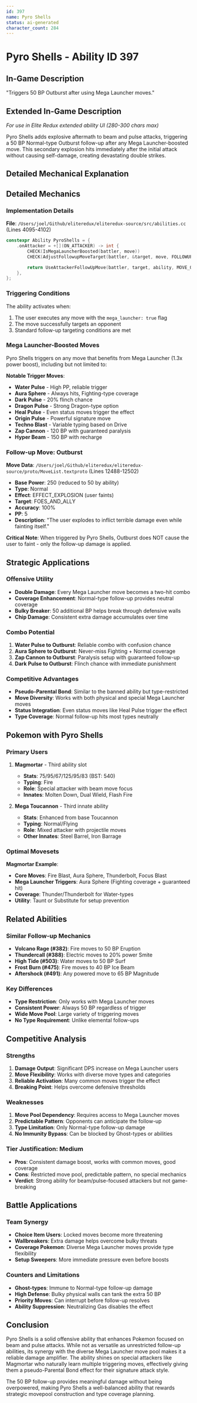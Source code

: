 ```yaml
---
id: 397
name: Pyro Shells
status: ai-generated
character_count: 284
---
```


# Pyro Shells - Ability ID 397

## In-Game Description
"Triggers 50 BP Outburst after using Mega Launcher moves."

## Extended In-Game Description
*For use in Elite Redux extended ability UI (280-300 chars max)*

Pyro Shells adds explosive aftermath to beam and pulse attacks, triggering a 50 BP Normal-type Outburst follow-up after any Mega Launcher-boosted move. This secondary explosion hits immediately after the initial attack without causing self-damage, creating devastating double strikes.

## Detailed Mechanical Explanation

## Detailed Mechanics

### Implementation Details
**File**: `/Users/joel/Github/eliteredux/eliteredux-source/src/abilities.cc` (Lines 4095-4102)

```cpp
constexpr Ability PyroShells = {
    .onAttacker = +[](ON_ATTACKER) -> int {
        CHECK(IsMegaLauncherBoosted(battler, move))
        CHECK(AdjustFollowupMoveTarget(battler, &target, move, FOLLOWUP_STANDARD))

        return UseAttackerFollowUpMove(battler, target, ability, MOVE_OUTBURST, 50);
    },
};
```

### Triggering Conditions
The ability activates when:
1. The user executes any move with the `mega_launcher: true` flag
2. The move successfully targets an opponent
3. Standard follow-up targeting conditions are met

### Mega Launcher-Boosted Moves
Pyro Shells triggers on any move that benefits from Mega Launcher (1.3x power boost), including but not limited to:

**Notable Trigger Moves**:
- **Water Pulse** - High PP, reliable trigger
- **Aura Sphere** - Always hits, Fighting-type coverage
- **Dark Pulse** - 20% flinch chance
- **Dragon Pulse** - Strong Dragon-type option
- **Heal Pulse** - Even status moves trigger the effect
- **Origin Pulse** - Powerful signature move
- **Techno Blast** - Variable typing based on Drive
- **Zap Cannon** - 120 BP with guaranteed paralysis
- **Hyper Beam** - 150 BP with recharge

### Follow-up Move: Outburst
**Move Data**: `/Users/joel/Github/eliteredux/eliteredux-source/proto/MoveList.textproto` (Lines 12488-12502)

- **Base Power**: 250 (reduced to 50 by ability)
- **Type**: Normal
- **Effect**: EFFECT_EXPLOSION (user faints)
- **Target**: FOES_AND_ALLY
- **Accuracy**: 100%
- **PP**: 5
- **Description**: "The user explodes to inflict terrible damage even while fainting itself."

**Critical Note**: When triggered by Pyro Shells, Outburst does NOT cause the user to faint - only the follow-up damage is applied.

## Strategic Applications

### Offensive Utility
- **Double Damage**: Every Mega Launcher move becomes a two-hit combo
- **Coverage Enhancement**: Normal-type follow-up provides neutral coverage
- **Bulky Breaker**: 50 additional BP helps break through defensive walls
- **Chip Damage**: Consistent extra damage accumulates over time

### Combo Potential
1. **Water Pulse to Outburst**: Reliable combo with confusion chance
2. **Aura Sphere to Outburst**: Never-miss Fighting + Normal coverage
3. **Zap Cannon to Outburst**: Paralysis setup with guaranteed follow-up
4. **Dark Pulse to Outburst**: Flinch chance with immediate punishment

### Competitive Advantages
- **Pseudo-Parental Bond**: Similar to the banned ability but type-restricted
- **Move Diversity**: Works with both physical and special Mega Launcher moves
- **Status Integration**: Even status moves like Heal Pulse trigger the effect
- **Type Coverage**: Normal follow-up hits most types neutrally

## Pokemon with Pyro Shells

### Primary Users
1. **Magmortar** - Third ability slot
   - **Stats**: 75/95/67/125/95/83 (BST: 540)
   - **Typing**: Fire
   - **Role**: Special attacker with beam move focus
   - **Innates**: Molten Down, Dual Wield, Flash Fire

2. **Mega Toucannon** - Third innate ability
   - **Stats**: Enhanced from base Toucannon
   - **Typing**: Normal/Flying
   - **Role**: Mixed attacker with projectile moves
   - **Other Innates**: Steel Barrel, Iron Barrage

### Optimal Movesets
**Magmortar Example**:
- **Core Moves**: Fire Blast, Aura Sphere, Thunderbolt, Focus Blast
- **Mega Launcher Triggers**: Aura Sphere (Fighting coverage + guaranteed hit)
- **Coverage**: Thunder/Thunderbolt for Water-types
- **Utility**: Taunt or Substitute for setup prevention

## Related Abilities

### Similar Follow-up Mechanics
- **Volcano Rage (#382)**: Fire moves to 50 BP Eruption
- **Thundercall (#388)**: Electric moves to 20% power Smite
- **High Tide (#503)**: Water moves to 50 BP Surf
- **Frost Burn (#475)**: Fire moves to 40 BP Ice Beam
- **Aftershock (#491)**: Any powered move to 65 BP Magnitude

### Key Differences
- **Type Restriction**: Only works with Mega Launcher moves
- **Consistent Power**: Always 50 BP regardless of trigger
- **Wide Move Pool**: Large variety of triggering moves
- **No Type Requirement**: Unlike elemental follow-ups

## Competitive Analysis

### Strengths
1. **Damage Output**: Significant DPS increase on Mega Launcher users
2. **Move Flexibility**: Works with diverse move types and categories
3. **Reliable Activation**: Many common moves trigger the effect
4. **Breaking Point**: Helps overcome defensive thresholds

### Weaknesses
1. **Move Pool Dependency**: Requires access to Mega Launcher moves
2. **Predictable Pattern**: Opponents can anticipate the follow-up
3. **Type Limitation**: Only Normal-type follow-up damage
4. **No Immunity Bypass**: Can be blocked by Ghost-types or abilities

### Tier Justification: Medium
- **Pros**: Consistent damage boost, works with common moves, good coverage
- **Cons**: Restricted move pool, predictable pattern, no special mechanics
- **Verdict**: Strong ability for beam/pulse-focused attackers but not game-breaking

## Battle Applications

### Team Synergy
- **Choice Item Users**: Locked moves become more threatening
- **Wallbreakers**: Extra damage helps overcome bulky threats
- **Coverage Pokemon**: Diverse Mega Launcher moves provide type flexibility
- **Setup Sweepers**: More immediate pressure even before boosts

### Counters and Limitations
- **Ghost-types**: Immune to Normal-type follow-up damage
- **High Defense**: Bulky physical walls can tank the extra 50 BP
- **Priority Moves**: Can interrupt before follow-up resolves
- **Ability Suppression**: Neutralizing Gas disables the effect


## Conclusion

Pyro Shells is a solid offensive ability that enhances Pokemon focused on beam and pulse attacks. While not as versatile as unrestricted follow-up abilities, its synergy with the diverse Mega Launcher move pool makes it a reliable damage amplifier. The ability shines on special attackers like Magmortar who naturally learn multiple triggering moves, effectively giving them a pseudo-Parental Bond effect for their signature attack style.

The 50 BP follow-up provides meaningful damage without being overpowered, making Pyro Shells a well-balanced ability that rewards strategic movepool construction and type coverage planning.